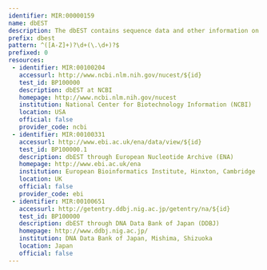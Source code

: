 ```yaml
---
identifier: MIR:00000159
name: dbEST
description: The dbEST contains sequence data and other information on "single-pass" cDNA sequences, or "Expressed Sequence Tags", from a number of organisms.
prefix: dbest
pattern: ^([A-Z]+)?\d+(\.\d+)?$
prefixed: 0
resources:
 - identifier: MIR:00100204
   accessurl: http://www.ncbi.nlm.nih.gov/nucest/${id}
   test_id: BP100000
   description: dbEST at NCBI
   homepage: http://www.ncbi.nlm.nih.gov/nucest
   institution: National Center for Biotechnology Information (NCBI)
   location: USA
   official: false
   provider_code: ncbi
 - identifier: MIR:00100331
   accessurl: http://www.ebi.ac.uk/ena/data/view/${id}
   test_id: BP100000.1
   description: dbEST through European Nucleotide Archive (ENA)
   homepage: http://www.ebi.ac.uk/ena
   institution: European Bioinformatics Institute, Hinxton, Cambridge
   location: UK
   official: false
   provider_code: ebi
 - identifier: MIR:00100651
   accessurl: http://getentry.ddbj.nig.ac.jp/getentry/na/${id}
   test_id: BP100000
   description: dbEST through DNA Data Bank of Japan (DDBJ)
   homepage: http://www.ddbj.nig.ac.jp/
   institution: DNA Data Bank of Japan, Mishima, Shizuoka
   location: Japan
   official: false
---
```

